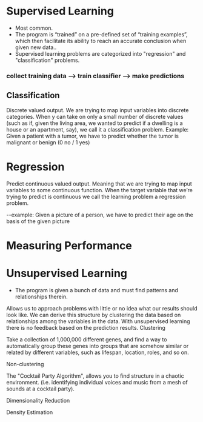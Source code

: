 # Supervised Learning

+ Most common.
+ The program is “trained” on a pre-defined set of “training examples”, which then facilitate its ability to reach an accurate conclusion when given new data..
+ Supervised learning problems are categorized into "regression" and "classification" problems.

### collect training data --> train classifier --> make predictions 

## Classification 
Discrete valued output. We are trying to map input variables into discrete categories. When y can take on only a small number of discrete values (such as if, given the living area, we wanted to predict if a dwelling is a house or an apartment, say), we call it a classification problem. 
Example: Given a patient with a tumor, we have to predict whether the tumor is malignant or benign (0 no / 1 yes) 

# Regression
Predict continuous valued output. Meaning that we are trying to map input variables to some continuous function. When the target variable that we’re trying to predict is continuous we call the learning problem a regression problem. 

--example: Given a picture of a person, we have to predict their age on the basis of the given picture

# Measuring Performance


# Unsupervised Learning

+ The program is given a bunch of data and must find patterns and relationships therein.

Allows us to approach problems with little or no idea what our results should look like.
We can derive this structure by clustering the data based on relationships among the variables in the data.
With unsupervised learning there is no feedback based on the prediction results.
Clustering

Take a collection of 1,000,000 different genes, and find a way to automatically group these genes into groups that are somehow similar or related by different variables, such as lifespan, location, roles, and so on.

Non-clustering

The "Cocktail Party Algorithm", allows you to find structure in a chaotic environment. (i.e. identifying individual voices and music from a mesh of sounds at a cocktail party).

Dimensionality Reduction

Density Estimation
